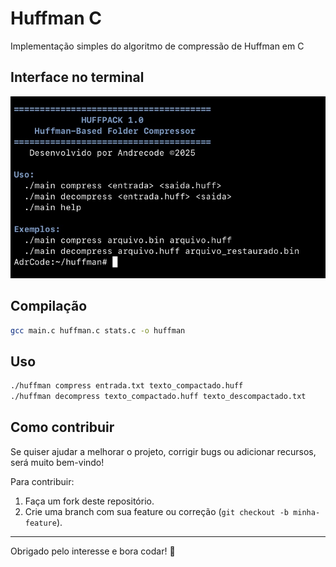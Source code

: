 # Huffman C

Implementação simples do algoritmo de compressão de Huffman em C

## Interface no terminal

![Interface do programa](terminal-interface.jpeg)

## Compilação

```bash
gcc main.c huffman.c stats.c -o huffman
```

## Uso

```bash
./huffman compress entrada.txt texto_compactado.huff
./huffman decompress texto_compactado.huff texto_descompactado.txt
```
## Como contribuir

Se quiser ajudar a melhorar o projeto, corrigir bugs ou adicionar recursos, será muito bem-vindo!  

Para contribuir:

1. Faça um fork deste repositório.
2. Crie uma branch com sua feature ou correção (`git checkout -b minha-feature`).

---

Obrigado pelo interesse e bora codar! 🚀
